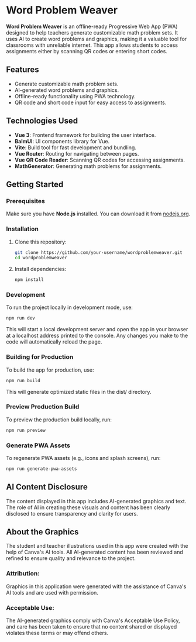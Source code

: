 # Word Problem Weaver

**Word Problem Weaver** is an offline-ready Progressive Web App (PWA) designed to help teachers generate customizable math problem sets. It uses AI to create word problems and graphics, making it a valuable tool for classrooms with unreliable internet. This app allows students to access assignments either by scanning QR codes or entering short codes.

## Features

- Generate customizable math problem sets.
- AI-generated word problems and graphics.
- Offline-ready functionality using PWA technology.
- QR code and short code input for easy access to assignments.

## Technologies Used

- **Vue 3**: Frontend framework for building the user interface.
- **BalmUI**: UI components library for Vue.
- **Vite**: Build tool for fast development and bundling.
- **Vue Router**: Routing for navigating between pages.
- **Vue QR Code Reader**: Scanning QR codes for accessing assignments.
- **MathGenerator**: Generating math problems for assignments.

## Getting Started

### Prerequisites

Make sure you have **Node.js** installed. You can download it from [nodejs.org](https://nodejs.org/).

### Installation

1. Clone this repository:

   ```bash
   git clone https://github.com/your-username/wordproblemweaver.git
   cd wordproblemweaver
   ```
2. Install dependencies:
   ```bash
   npm install
   ```

### Development

To run the project locally in development mode, use:
```bash
npm run dev
```
This will start a local development server and open the app in your browser at a localhost address printed to the console. Any changes you make to the code will automatically reload the page.

### Building for Production

To build the app for production, use:

```bash
npm run build
```

This will generate optimized static files in the dist/ directory.

### Preview Production Build

To preview the production build locally, run:

```bash
npm run preview
```

### Generate PWA Assets

To regenerate PWA assets (e.g., icons and splash screens), run:

```bash
npm run generate-pwa-assets
```

## AI Content Disclosure

The content displayed in this app includes AI-generated graphics and text. The role of AI in creating these visuals and content has been clearly disclosed to ensure transparency and clarity for users.

## About the Graphics

The student and teacher illustrations used in this app were created with the help of Canva's AI tools. All AI-generated content has been reviewed and refined to ensure quality and relevance to the project.

### Attribution:
Graphics in this application were generated with the assistance of Canva's AI tools and are used with permission.

### Acceptable Use:
The AI-generated graphics comply with Canva's Acceptable Use Policy, and care has been taken to ensure that no content shared or displayed violates these terms or may offend others.
